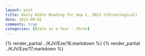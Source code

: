 ```yaml
---
layout: post
title: Daily Bible Reading for Sep 1, 2013 (Chronological)
date: 2013-09-01
comments: true
categories: [Bible in a Year - Chron]
---
```

{% render_partial ../KJV/Eze/16.markdown %}
{% render_partial ../KJV/Eze/17.markdown %}
